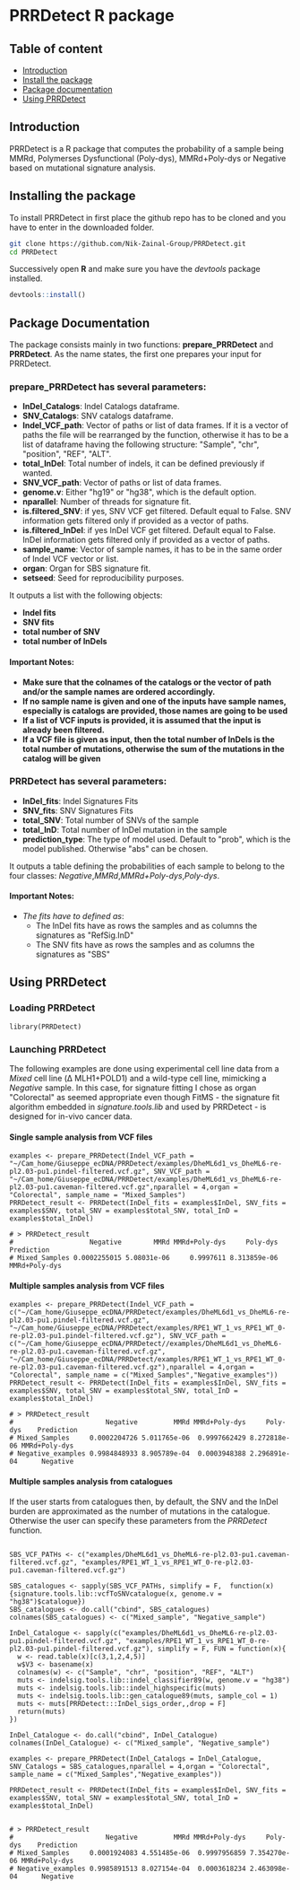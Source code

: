 # PRRDetect R package

## Table of content

-   [Introduction](#intro)
-   [Install the package](#install)
-   [Package documentation](#PackageDoc)
-   [Using PRRDetect](#PackageUse)

<a name="intro"/>

## Introduction

PRRDetect is a R package that computes the probability of a sample being MMRd, Polymerses Dysfunctional (Poly-dys), MMRd+Poly-dys or Negative based on mutational signature analysis.

<a name="install"/>

## Installing the package

To install PRRDetect in first place the github repo has to be cloned and you have to enter in the downloaded folder.

``` bash
git clone https://github.com/Nik-Zainal-Group/PRRDetect.git
cd PRRDetect
```

Successively open **R** and make sure you have the *devtools* package installed.

``` r
devtools::install()
```

<a name="PackageDoc"/>

## Package Documentation

The package consists mainly in two functions: **prepare_PRRDetect** and **PRRDetect**. As the name states, the first one prepares your input for PRRDetect. 

### **prepare_PRRDetect** has several parameters:

- **InDel_Catalogs**: Indel Catalogs dataframe.
- **SNV_Catalogs**: SNV catalogs dataframe.
- **Indel_VCF_path**: Vector of paths or list of data frames. If it is a vector of paths the file will be rearranged by the function, otherwise it has to be a list of dataframe having the following structure: "Sample", "chr", "position", "REF", "ALT".
- **total_InDel**: Total number of indels, it can be defined previously if wanted.
- **SNV_VCF_path**: Vector of paths or list of data frames.
- **genome.v**: Either "hg19" or "hg38", which is the default option.
- **nparallel**: Number of threads for signature fit.
- **is.filtered_SNV**: if yes, SNV VCF get filtered. Default equal to False. SNV information gets filtered only if provided as a vector of paths.
- **is.filtered_InDel**: if yes InDel VCF get filtered. Default equal to False. InDel information gets filtered only if provided as a vector of paths.
- **sample_name**: Vector of sample names, it has to be in the same order of Indel VCF vector or list.
- **organ**: Organ for SBS signature fit.
- **setseed**: Seed for reproducibility purposes.

It outputs a list with the following objects:
- **Indel fits**
- **SNV fits**
- **total number of SNV**
- **total number of InDels**

#### Important Notes:
  - **Make sure that the colnames of the catalogs or the vector of path and/or the sample names are ordered accordingly.**
  - **If no sample name is given and one of the inputs have sample names, especially is catalogs are provided, those names are going to be used**
  - **If a list of VCF inputs is provided, it is assumed that the input is already been filtered.**
  - **If a VCF file is given as input, then the total number of InDels is the total number of mutations, otherwise the sum of the mutations in the catalog will be given**
  

### **PRRDetect** has several parameters:

- **InDel_fits**: Indel Signatures Fits
- **SNV_fits**: SNV Signatures Fits
- **total_SNV**: Total number of SNVs of the sample
- **total_InD**: Total number of InDel mutation in the sample
- **prediction_type**: The type of model used. Default to "prob", which is the model published. Otherwise "abs" can be chosen.

It outputs a table defining the probabilities of each sample to belong to the four classes: *Negative*,*MMRd*,*MMRd+Poly-dys*,*Poly-dys*. 

#### Important Notes:
  * *The fits have to defined as*:
    - The InDel fits have as rows the samples and as columns the signatures as "RefSig.InD"
    - The SNV fits have as rows the samples and as columns the signatures as "SBS"
  

<a name="PackageUse"/>

## Using PRRDetect


  
### Loading PRRDetect
```{r setup}
library(PRRDetect)
```

### Launching PRRDetect

The following examples are done using experimental cell line data from a _Mixed_ cell line (Δ MLH1+POLD1) and a wild-type cell line, mimicking a _Negative_ sample.
In this case, for signature fitting I chose as organ "Colorectal" as seemed appropriate even though FitMS - the signature fit algorithm embedded in *signature.tools.lib* and used by PRRDetect - is designed for in-vivo cancer data.   

#### Single sample analysis from VCF files

```{r, eval = FALSE}
examples <- prepare_PRRDetect(Indel_VCF_path = "~/Cam_home/Giuseppe_ecDNA/PRRDetect/examples/DheML6d1_vs_DheML6-re-pl2.03-pu1.pindel-filtered.vcf.gz", SNV_VCF_path = "~/Cam_home/Giuseppe_ecDNA/PRRDetect/examples/DheML6d1_vs_DheML6-re-pl2.03-pu1.caveman-filtered.vcf.gz",nparallel = 4,organ = "Colorectal", sample_name = "Mixed_Samples")
PRRDetect_result <- PRRDetect(InDel_fits = examples$InDel, SNV_fits = examples$SNV, total_SNV = examples$total_SNV, total_InD = examples$total_InDel)

# > PRRDetect_result
#                   Negative        MMRd MMRd+Poly-dys     Poly-dys    Prediction
# Mixed_Samples 0.0002255015 5.08031e-06     0.9997611 8.313859e-06 MMRd+Poly-dys
```

#### Multiple samples analysis from VCF files

```{r, eval=FALSE}
examples <- prepare_PRRDetect(Indel_VCF_path = c("~/Cam_home/Giuseppe_ecDNA/PRRDetect/examples/DheML6d1_vs_DheML6-re-pl2.03-pu1.pindel-filtered.vcf.gz", "~/Cam_home/Giuseppe_ecDNA/PRRDetect/examples/RPE1_WT_1_vs_RPE1_WT_0-re-pl2.03-pu1.pindel-filtered.vcf.gz"), SNV_VCF_path = c("~/Cam_home/Giuseppe_ecDNA/PRRDetect//examples/DheML6d1_vs_DheML6-re-pl2.03-pu1.caveman-filtered.vcf.gz", "~/Cam_home/Giuseppe_ecDNA/PRRDetect/examples/RPE1_WT_1_vs_RPE1_WT_0-re-pl2.03-pu1.caveman-filtered.vcf.gz"),nparallel = 4,organ = "Colorectal", sample_name = c("Mixed_Samples","Negative_examples"))
PRRDetect_result <- PRRDetect(InDel_fits = examples$InDel, SNV_fits = examples$SNV, total_SNV = examples$total_SNV, total_InD = examples$total_InDel)

# > PRRDetect_result
#                       Negative         MMRd MMRd+Poly-dys     Poly-dys    Prediction
# Mixed_Samples     0.0002204726 5.011765e-06  0.9997662429 8.272818e-06 MMRd+Poly-dys
# Negative_examples 0.9984848933 8.905789e-04  0.0003948388 2.296891e-04      Negative
```


#### Multiple samples analysis from catalogues


If the user starts from catalogues then, by default, the SNV and the InDel burden are approximated as the number of mutations in the catalogue. Otherwise the user can specify these parameters from the _PRRDetect_ function.


```{r, eval = F}

SBS_VCF_PATHs <- c("examples/DheML6d1_vs_DheML6-re-pl2.03-pu1.caveman-filtered.vcf.gz", "examples/RPE1_WT_1_vs_RPE1_WT_0-re-pl2.03-pu1.caveman-filtered.vcf.gz")

SBS_catalogues <- sapply(SBS_VCF_PATHs, simplify = F,  function(x) {signature.tools.lib::vcfToSNVcatalogue(x, genome.v = "hg38")$catalogue})
SBS_catalogues <- do.call("cbind", SBS_catalogues)
colnames(SBS_catalogues) <- c("Mixed_sample", "Negative_sample")

InDel_Catalogue <- sapply(c("examples/DheML6d1_vs_DheML6-re-pl2.03-pu1.pindel-filtered.vcf.gz", "examples/RPE1_WT_1_vs_RPE1_WT_0-re-pl2.03-pu1.pindel-filtered.vcf.gz"), simplify = F, FUN = function(x){
  w <- read.table(x)[c(3,1,2,4,5)]
  w$V3 <- basename(x)
  colnames(w) <- c("Sample", "chr", "position", "REF", "ALT")
  muts <- indelsig.tools.lib::indel_classifier89(w, genome.v = "hg38")
  muts <- indelsig.tools.lib::indel_highspecific(muts)
  muts <- indelsig.tools.lib::gen_catalogue89(muts, sample_col = 1)
  muts <- muts[PRRDetect:::InDel_sigs_order,,drop = F]
  return(muts)
})

InDel_Catalogue <- do.call("cbind", InDel_Catalogue)
colnames(InDel_Catalogue) <- c("Mixed_sample", "Negative_sample")

examples <- prepare_PRRDetect(InDel_Catalogs = InDel_Catalogue, SNV_Catalogs = SBS_catalogues,nparallel = 4,organ = "Colorectal", sample_name = c("Mixed_Samples","Negative_examples"))

PRRDetect_result <- PRRDetect(InDel_fits = examples$InDel, SNV_fits = examples$SNV, total_SNV = examples$total_SNV, total_InD = examples$total_InDel)


# > PRRDetect_result
#                       Negative         MMRd MMRd+Poly-dys     Poly-dys    Prediction
# Mixed_Samples     0.0001924083 4.551485e-06  0.9997956859 7.354270e-06 MMRd+Poly-dys
# Negative_examples 0.9985891513 8.027154e-04  0.0003618234 2.463098e-04      Negative

```
